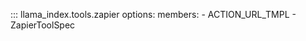 ::: llama_index.tools.zapier
    options:
      members:
        - ACTION_URL_TMPL
        - ZapierToolSpec
